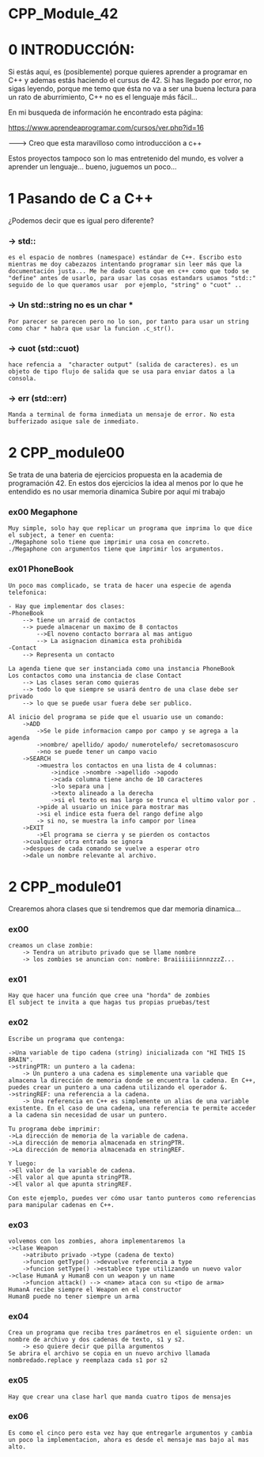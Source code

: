 # CPP_Module_42

# 0 INTRODUCCIÓN:

Si estás aquí, es (posiblemente) porque quieres aprender a programar en C++ y ademas estás haciendo el cursus de 42. Si has llegado por error, no sigas leyendo, porque me temo que ésta no va a ser una buena lectura para un rato de aburrimiento, C++ no es el lenguaje más fácil...

En mi busqueda de información he encontrado esta página:

https://www.aprendeaprogramar.com/cursos/ver.php?id=16

---> Creo que esta maravilloso como introduccióon a c++

Estos proyectos tampoco son lo mas entretenido del mundo, es volver a aprender un lenguaje... bueno, juguemos un poco...

# 1 Pasando de C a C++

¿Podemos decir que es igual pero diferente?


### -> std::
	es el espacio de nombres (namespace) estándar de C++. Escribo esto mientras me doy cabezazos intentando programar sin leer más que la documentación justa... Me he dado cuenta que en c++ como que todo se "define" antes de usarlo, para usar las cosas estandars usamos "std::" seguido de lo que queramos usar  por ejemplo, "string" o "cuot" ..

### -> Un std::string no es un char *
	Por parecer se parecen pero no lo son, por tanto para usar un string como char * habra que usar la funcion .c_str().

### -> cuot  (std::cuot)
	hace refencia a  "character output" (salida de caracteres). es un objeto de tipo flujo de salida que se usa para enviar datos a la consola.

### -> err	(std::err)
	Manda a terminal de forma inmediata un mensaje de error. No esta bufferizado asique sale de inmediato.

# 2 CPP_module00

Se trata de una bateria de ejercicios propuesta en la academia de programación 42.
En estos dos ejercicios la idea al menos por lo que he entendido es no usar memoria dinamica
	Subire por aquí mi trabajo

### ex00 Megaphone
	Muy simple, solo hay que replicar un programa que imprima lo que dice el subject, a tener en cuenta:
	./Megaphone solo tiene que imprimir una cosa en concreto.
	./Megaphone con argumentos tiene que imprimir los argumentos.

### ex01 PhoneBook
	Un poco mas complicado, se trata de hacer una especie de agenda telefonica:
	
	- Hay que implementar dos clases:
	-PhoneBook 
		--> tiene un arraid de contactos
		--> puede almacenar un maximo de 8 contactos
			-->El noveno contacto borrara al mas antiguo
			--> La asignacion dinamica esta prohibida
	-Contact
		--> Representa un contacto
	
	La agenda tiene que ser instanciada como una instancia PhoneBook
	Los contactos como una instancia de clase Contact
		--> Las clases seran como quieras
		--> todo lo que siempre se usará dentro de una clase debe ser privado
		--> lo que se puede usar fuera debe ser publico.

	Al inicio del programa se pide que el usuario use un comando:
		->ADD
			->Se le pide informacion campo por campo y se agrega a la agenda
			->nombre/ apellido/ apodo/ numerotelefo/ secretomasoscuro
			->no se puede tener un campo vacio
		->SEARCH
			->muestra los contactos en una lista de 4 columnas:
				->indice ->nombre ->apellido ->apodo
				->cada columna tiene ancho de 10 caracteres 
				->lo separa una | 
				->texto alineado a la derecha
				->si el texto es mas largo se trunca el ultimo valor por .
			->pide al usuario un inice para mostrar mas 
			->si el indice esta fuera del rango define algo
			-> si no, se muestra la info campor por linea
		->EXIT
			->El programa se cierra y se pierden os contactos
		->cualquier otra entrada se ignora
		->despues de cada comando se vuelve a esperar otro
		->dale un nombre relevante al archivo.

# 2 CPP_module01

Crearemos ahora clases que si tendremos que dar memoria dinamica...

### ex00
	creamos un clase zombie:
		-> Tendra un atributo privado que se llame nombre
		-> los zombies se anuncian con: nombre: BraiiiiiiinnnzzzZ...
### ex01
	Hay que hacer una función que cree una "horda" de zombies
	El subject te invita a que hagas tus propias pruebas/test
### ex02
	Escribe un programa que contenga:

	->Una variable de tipo cadena (string) inicializada con "HI THIS IS BRAIN".
	->stringPTR: un puntero a la cadena:
		-> Un puntero a una cadena es simplemente una variable que almacena la dirección de memoria donde se encuentra la cadena. En C++, puedes crear un puntero a una cadena utilizando el operador &.
	->stringREF: una referencia a la cadena.
		-> Una referencia en C++ es simplemente un alias de una variable existente. En el caso de una cadena, una referencia te permite acceder a la cadena sin necesidad de usar un puntero.

	Tu programa debe imprimir:
	->La dirección de memoria de la variable de cadena.
	->La dirección de memoria almacenada en stringPTR.
	->La dirección de memoria almacenada en stringREF.

	Y luego:
	->El valor de la variable de cadena.
	->El valor al que apunta stringPTR.
	->El valor al que apunta stringREF.

	Con este ejemplo, puedes ver cómo usar tanto punteros como referencias para manipular cadenas en C++.
### ex03
	volvemos con los zombies, ahora implementaremos la 
	->clase Weapon
		->atributo privado ->type (cadena de texto)
		->funcion getType() ->devuelve referencia a type
		->funcion setType() ->establece type utilizando un nuevo valor
	->clase HumanA y HumanB con un weapon y un name 
		->funcion attack() --> <name> ataca con su <tipo de arma>
	HumanA recibe siempre el Weapon en el constructor 
	HumanB puede no tener siempre un arma 
### ex04
	Crea un programa que reciba tres parámetros en el siguiente orden: un nombre de archivo y dos cadenas de texto, s1 y s2.
		-> eso quiere decir que pilla argumentos
	Se abrira el archivo se copia en un nuevo archivo llamada nombredado.replace y reemplaza cada s1 por s2
### ex05
	Hay que crear una clase harl que manda cuatro tipos de mensajes 
### ex06
	Es como el cinco pero esta vez hay que entregarle argumentos y cambia un poco la implementacion, ahora es desde el mensaje mas bajo al mas alto.
	

		

